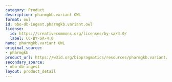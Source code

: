 ```yaml
---
category: Product
description: pharmgkb.variant OWL
format: owl
id: obo-db-ingest.pharmgkb.variant.owl
license:
  id: https://creativecommons.org/licenses/by-sa/4.0/
  label: CC-BY-SA-4.0
name: pharmgkb.variant OWL
original_source:
- pharmgkb
product_url: https://w3id.org/biopragmatics/resources/pharmgkb.variant/pharmgkb.variant.owl
secondary_source:
- obo-db-ingest
layout: product_detail
---
```

